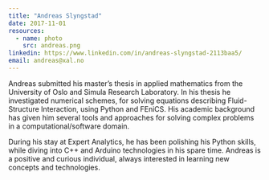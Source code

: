 ```yaml
---
title: "Andreas Slyngstad"
date: 2017-11-01
resources:
  - name: photo
    src: andreas.png
linkedin: https://www.linkedin.com/in/andreas-slyngstad-2113baa5/
email: andreas@xal.no
---
```

Andreas submitted his master’s thesis in applied mathematics from the University of Oslo and Simula Research Laboratory. In his thesis he investigated numerical schemes, for solving equations describing Fluid-Structure Interaction, using Python and FEniCS. His academic background has given him several tools and approaches for solving complex problems in a computational/software domain.
<!--more-->
During his stay at Expert Analytics, he has been polishing his Python skills, while diving into C++ and Arduino technologies in his spare time. Andreas is a positive and curious individual, always interested in learning new concepts and technologies. 
